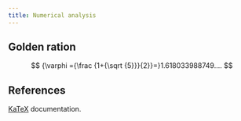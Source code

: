 ```yaml
---
title: Numerical analysis
---
```


## Golden ration
$$
{\varphi ={\frac {1+{\sqrt {5}}}{2}}=}1.618033988749....
$$

## References
[KaTeX](https://katex.org/) documentation.